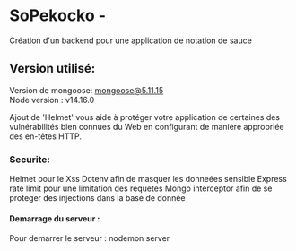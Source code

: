 # SoPekocko -

Création d'un backend pour une application de notation de sauce


## Version utilisé:

Version de mongoose:   mongoose@5.11.15   
Node version : v14.16.0

Ajout de 'Helmet' vous aide à protéger votre application de certaines des vulnérabilités bien connues du Web en configurant de manière appropriée des en-têtes HTTP.


### Securite: 

Helmet pour le Xss
Dotenv afin de masquer les donneées sensible
Express rate limit pour une limitation des requetes 
Mongo interceptor afin de se proteger des injections dans la base de donnée 


#### Demarrage du serveur : 

Pour demarrer le serveur : nodemon server